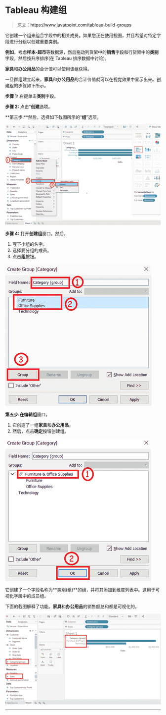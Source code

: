 # Tableau 构建组

> 原文：<https://www.javatpoint.com/tableau-build-groups>

它创建一个组来组合字段中的相关成员。如果您正在使用视图，并且希望对特定字段进行分组以创建重要类别。

**例如**，考虑**样本-超市**等数据源，然后拖动列货架中的**销售**字段和行货架中的**类别**字段，然后按升序排序(在 Tableau 排序数据中讨论)。

**家具**和**办公用品**的合计值可以使用该组获得。

一旦群组建立起来，**家具**和**办公用品**的合计价值就可以在视觉效果中显示出来。创建组的步骤如下所示。

**步骤 1:** 右键单击**类别**字段。

**步骤 2:** 点击“**创建**选项。

**第三步:**然后，选择如下截图所示的“**组**”选项。

![Tableau Build Groups](img/3d4e0b277834f1836f512a6204a91b4c.png)

**步骤 4:** 打开**创建组**窗口。然后，

1.  写下小组的名字。
2.  选择要分组的成员。
3.  点击**组**按钮。

![Tableau Build Groups](img/95ae307a275a707a8fbfcb9b0defc796.png)

**第五步:**在**编辑组**窗口，

1.  它创造了一组**家具**和**办公用品**。
2.  然后，点击**确定**按钮创建组。

![Tableau Build Groups](img/9c4515de2ded60b15c68bc42fe0ad00f.png)

它创建了一个字段名称为**类别(组)**的组，并将其添加到维度列表中。这用于可视化字段中的成员组。

下面的截图解释了功能。**家具**和**办公用品**的销售额总和都是可视化的。

![Tableau Build Groups](img/4e3ac93350662e3e3aa04cea7a8eb8fd.png)

* * *